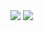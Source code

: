 <img src="https://github-readme-streak-stats.herokuapp.com/?user=yopopova" />
<img src="https://github-readme-stats.vercel.app/api/top-langs/?username=yopopova" />

<!---
yopopova/yopopova is a ✨ special ✨ repository because its `README.md` (this file) appears on your GitHub profile.
You can click the Preview link to take a look at your changes.
--->

